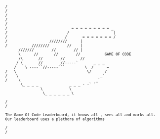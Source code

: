     /
    /
    /
    /
    /
    /                             = = = = = = = = = _
    /                           /                    | 
    /                          /       = = = = = = = /
    /                   ////////      |
    /           ////////        //    |        
          ///////        //        // |       
          \      //       //        //           GAME OF CODE
          /\       //        //       //
         / \       //        //-----`       _ _ _  
        /    \ ----``//-----```         \  /      =
    /   \                                \/      /
    /    \                                     _`
    /     \                                  _`
           \_ _ _ _              _ _ _ - -` `
                    \            \
                     \_ _ _ _ _ _ \ 
                      
    /
    /
    
    The Game Of Code Leaderboard, it knows all , sees all and marks all.
    Our leaderboard uses a plethora of algorithms
    
    /
    /
